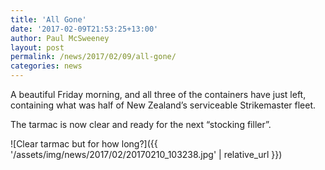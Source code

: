 ```yaml
---
title: 'All Gone'
date: '2017-02-09T21:53:25+13:00'
author: Paul McSweeney
layout: post
permalink: /news/2017/02/09/all-gone/
categories: news
---
```


A beautiful Friday morning, and all three of the containers have just left, containing what was half of New Zealand’s serviceable Strikemaster fleet.

The tarmac is now clear and ready for the next “stocking filler”.

![Clear tarmac but for how long?]({{ '/assets/img/news/2017/02/20170210_103238.jpg' | relative_url }})
